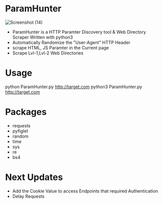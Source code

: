 # ParamHunter

![Screenshot (14)](https://user-images.githubusercontent.com/51271019/157546169-65ecf0c7-306e-482e-a897-a00218c005e9.png)

* ParamHunter is a HTTP Paramter Discovery tool & Web Directory Scraper Written with python3 
* Automatically Randomize the "User-Agent" HTTP Header 
* scrape HTML, JS Paramter in the Current page 
* Scrape Lvl-1,Lvl-2 Web Directories

# Usage
python ParamHunter.py http://target.com
python3 ParamHunter.py http://target.com

# Packages
* requests
* pyfiglet
* random
* time
* sys
* re
* bs4 

# Next Updates
* Add the Cookie Value to access Endpoints that required Authentication
* Delay Requests 
